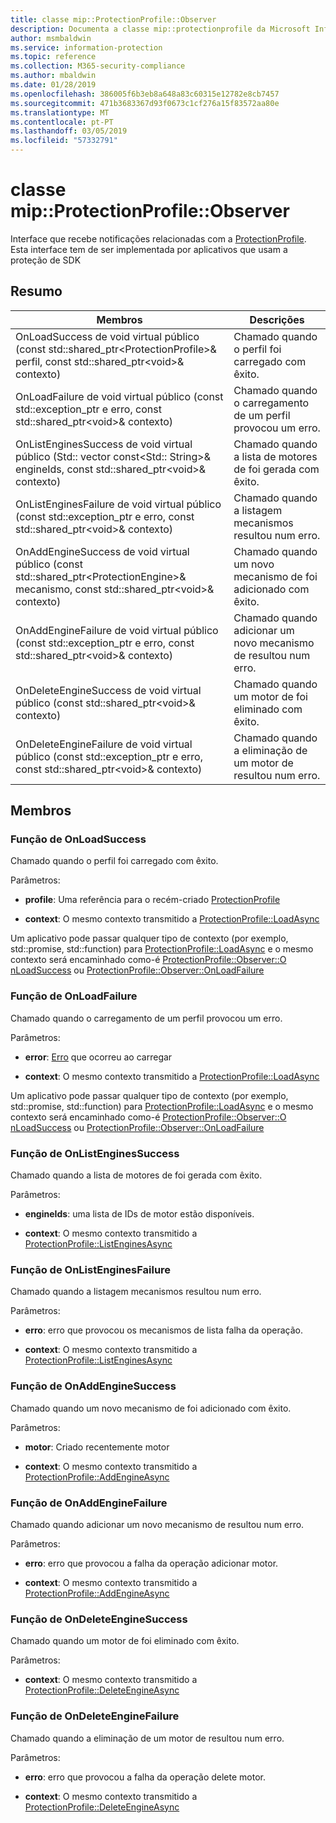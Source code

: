 ```yaml
---
title: classe mip::ProtectionProfile::Observer
description: Documenta a classe mip::protectionprofile da Microsoft Information Protection (MIP) SDK.
author: msmbaldwin
ms.service: information-protection
ms.topic: reference
ms.collection: M365-security-compliance
ms.author: mbaldwin
ms.date: 01/28/2019
ms.openlocfilehash: 386005f6b3eb8a648a83c60315e12782e8cb7457
ms.sourcegitcommit: 471b3683367d93f0673c1cf276a15f83572aa80e
ms.translationtype: MT
ms.contentlocale: pt-PT
ms.lasthandoff: 03/05/2019
ms.locfileid: "57332791"
---
```

# <a name="class-mipprotectionprofileobserver"></a>classe mip::ProtectionProfile::Observer 
Interface que recebe notificações relacionadas com a [ProtectionProfile](class_mip_protectionprofile.md).
Esta interface tem de ser implementada por aplicativos que usam a proteção de SDK
  
## <a name="summary"></a>Resumo
 Membros                        | Descrições                                
--------------------------------|---------------------------------------------
OnLoadSuccess de void virtual público (const std::shared_ptr\<ProtectionProfile\>& perfil, const std::shared_ptr\<void\>& contexto)  |  Chamado quando o perfil foi carregado com êxito.
OnLoadFailure de void virtual público (const std::exception_ptr e erro, const std::shared_ptr\<void\>& contexto)  |  Chamado quando o carregamento de um perfil provocou um erro.
OnListEnginesSuccess de void virtual público (Std:: vector const\<Std:: String\>& engineIds, const std::shared_ptr\<void\>& contexto)  |  Chamado quando a lista de motores de foi gerada com êxito.
OnListEnginesFailure de void virtual público (const std::exception_ptr e erro, const std::shared_ptr\<void\>& contexto)  |  Chamado quando a listagem mecanismos resultou num erro.
OnAddEngineSuccess de void virtual público (const std::shared_ptr\<ProtectionEngine\>& mecanismo, const std::shared_ptr\<void\>& contexto)  |  Chamado quando um novo mecanismo de foi adicionado com êxito.
OnAddEngineFailure de void virtual público (const std::exception_ptr e erro, const std::shared_ptr\<void\>& contexto)  |  Chamado quando adicionar um novo mecanismo de resultou num erro.
OnDeleteEngineSuccess de void virtual público (const std::shared_ptr\<void\>& contexto)  |  Chamado quando um motor de foi eliminado com êxito.
OnDeleteEngineFailure de void virtual público (const std::exception_ptr e erro, const std::shared_ptr\<void\>& contexto)  |  Chamado quando a eliminação de um motor de resultou num erro.
  
## <a name="members"></a>Membros
  
### <a name="onloadsuccess-function"></a>Função de OnLoadSuccess
Chamado quando o perfil foi carregado com êxito.

Parâmetros:  
* **profile**: Uma referência para o recém-criado [ProtectionProfile](class_mip_protectionprofile.md)


* **context**: O mesmo contexto transmitido a [ProtectionProfile::LoadAsync](class_mip_protectionprofile.md#addengineasync-function)


Um aplicativo pode passar qualquer tipo de contexto (por exemplo, std::promise, std::function) para [ProtectionProfile::LoadAsync](class_mip_protectionprofile.md#addengineasync-function) e o mesmo contexto será encaminhado como-é [ProtectionProfile::Observer::O nLoadSuccess](class_mip_protectionprofile_observer.md#onloadsuccess-function) ou [ProtectionProfile::Observer::OnLoadFailure](class_mip_protectionprofile_observer.md#onloadfailure-function)
  
### <a name="onloadfailure-function"></a>Função de OnLoadFailure
Chamado quando o carregamento de um perfil provocou um erro.

Parâmetros:  
* **error**: [Erro](class_mip_error.md) que ocorreu ao carregar 


* **context**: O mesmo contexto transmitido a [ProtectionProfile::LoadAsync](class_mip_protectionprofile.md#addengineasync-function)


Um aplicativo pode passar qualquer tipo de contexto (por exemplo, std::promise, std::function) para [ProtectionProfile::LoadAsync](class_mip_protectionprofile.md#addengineasync-function) e o mesmo contexto será encaminhado como-é [ProtectionProfile::Observer::O nLoadSuccess](class_mip_protectionprofile_observer.md#onloadsuccess-function) ou [ProtectionProfile::Observer::OnLoadFailure](class_mip_protectionprofile_observer.md#onloadfailure-function)
  
### <a name="onlistenginessuccess-function"></a>Função de OnListEnginesSuccess
Chamado quando a lista de motores de foi gerada com êxito.

Parâmetros:  
* **engineIds**: uma lista de IDs de motor estão disponíveis. 


* **context**: O mesmo contexto transmitido a [ProtectionProfile::ListEnginesAsync](class_mip_protectionprofile.md#listenginesasync-function)


  
### <a name="onlistenginesfailure-function"></a>Função de OnListEnginesFailure
Chamado quando a listagem mecanismos resultou num erro.

Parâmetros:  
* **erro**: erro que provocou os mecanismos de lista falha da operação. 


* **context**: O mesmo contexto transmitido a [ProtectionProfile::ListEnginesAsync](class_mip_protectionprofile.md#listenginesasync-function)


  
### <a name="onaddenginesuccess-function"></a>Função de OnAddEngineSuccess
Chamado quando um novo mecanismo de foi adicionado com êxito.

Parâmetros:  
* **motor**: Criado recentemente motor 


* **context**: O mesmo contexto transmitido a [ProtectionProfile::AddEngineAsync](class_mip_protectionprofile.md#addengineasync-function)


  
### <a name="onaddenginefailure-function"></a>Função de OnAddEngineFailure
Chamado quando adicionar um novo mecanismo de resultou num erro.

Parâmetros:  
* **erro**: erro que provocou a falha da operação adicionar motor. 


* **context**: O mesmo contexto transmitido a [ProtectionProfile::AddEngineAsync](class_mip_protectionprofile.md#addengineasync-function)


  
### <a name="ondeleteenginesuccess-function"></a>Função de OnDeleteEngineSuccess
Chamado quando um motor de foi eliminado com êxito.

Parâmetros:  
* **context**: O mesmo contexto transmitido a [ProtectionProfile::DeleteEngineAsync](class_mip_protectionprofile.md#deleteengineasync-function)


  
### <a name="ondeleteenginefailure-function"></a>Função de OnDeleteEngineFailure
Chamado quando a eliminação de um motor de resultou num erro.

Parâmetros:  
* **erro**: erro que provocou a falha da operação delete motor. 


* **context**: O mesmo contexto transmitido a [ProtectionProfile::DeleteEngineAsync](class_mip_protectionprofile.md#deleteengineasync-function)

